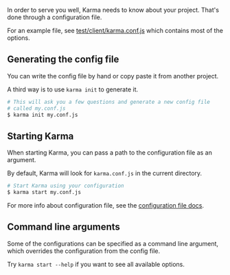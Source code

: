 In order to serve you well, Karma needs to know about your
project. That's done through a configuration file.

For an example file, see [test/client/karma.conf.js]
which contains most of the options.

## Generating the config file
You can write the config file by hand or copy paste it from another project.

A third way is to use `karma init` to generate it.
```bash
# This will ask you a few questions and generate a new config file
# called my.conf.js
$ karma init my.conf.js
```

## Starting Karma
When starting Karma, you can pass a path to the configuration file as an argument.

By default, Karma will look for `karma.conf.js` in the current directory.
```bash
# Start Karma using your configuration
$ karma start my.conf.js
```
For more info about configuration file, see the [configuration file docs].

## Command line arguments
Some of the configurations can be specified as a command line argument, which
overrides the configuration from the config file.

Try `karma start --help` if you want to see all available options.


[test/client/karma.conf.js]: https://github.com/karma-runner/karma/blob/master/test/client/karma.conf.js
[configuration file docs]: configuration-file.html

